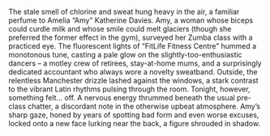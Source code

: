 The stale smell of chlorine and sweat hung heavy in the air, a familiar perfume to Amelia “Amy” Katherine Davies.  Amy, a woman whose biceps could curdle milk and whose smile could melt glaciers (though she preferred the former effect in the gym), surveyed her Zumba class with a practiced eye.  The fluorescent lights of “FitLife Fitness Centre” hummed a monotonous tune, casting a pale glow on the slightly-too-enthusiastic dancers – a motley crew of retirees, stay-at-home mums, and a surprisingly dedicated accountant who always wore a novelty sweatband.  Outside, the relentless Manchester drizzle lashed against the windows, a stark contrast to the vibrant Latin rhythms pulsing through the room.  Tonight, however, something felt… off. A nervous energy thrummed beneath the usual pre-class chatter, a discordant note in the otherwise upbeat atmosphere. Amy’s sharp gaze, honed by years of spotting bad form and even worse excuses, locked onto a new face lurking near the back, a figure shrouded in shadow.
